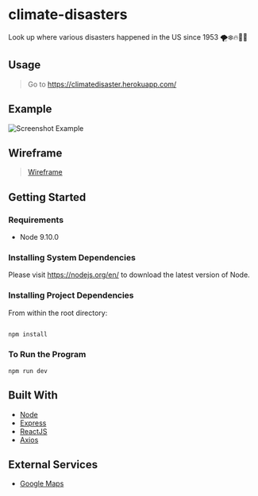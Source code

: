 # climate-disasters

Look up where various disasters happened in the US since 1953
🌪❄️🔥🌋🌊

## Usage
> Go to https://climatedisaster.herokuapp.com/


## Example
![Screenshot Example](https://i.imgur.com/cDazSL2.png)

## Wireframe
> [Wireframe](https://docs.google.com/drawings/d/18NkfvpNdpSG4ZwsEP29AxoSlX25SqrtoHfOBJ0Hl_VU/edit?usp=sharing)

## Getting Started

### Requirements
- Node 9.10.0

### Installing System Dependencies
Please visit https://nodejs.org/en/ to download the latest version of Node.

### Installing Project Dependencies
From within the root directory:

```sh

npm install

```
### To Run the Program

`npm run dev`

## Built With
- [Node](https://nodejs.org/en/)
- [Express](https://expressjs.com/)
- [ReactJS](https://reactjs.org/)
- [Axios](https://github.com/axios/axios)

## External Services
- [Google Maps](https://www.google.com/maps)
